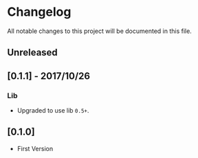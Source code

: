 # Changelog
All notable changes to this project will be documented in this file.

## Unreleased

## [0.1.1] - 2017/10/26
### Lib
- Upgraded to use lib `0.5+`.

## [0.1.0] 
- First Version